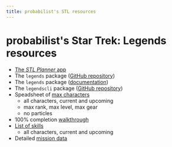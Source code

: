 ```yaml
---
title: probabilist's STL resources
---
```


# probabilist's Star Trek: Legends resources

* [The *STL Planner* app](https://github.com/probabilist/legends#the-stl-planner-app)
* The `legends` package ([GitHub repository](https://github.com/probabilist/legends))
* The `legends` package ([documentation](https://probabilist.github.io/legends/legends/))
* The `legendscli` package ([GitHub repository](https://github.com/probabilist/legendscli))
* Speadsheet of [max characters](https://docs.google.com/spreadsheets/d/1LKKvq_V010LMWGRaIMm8oaSkdP6zQo1WinTLbPxY4NY/edit?usp=sharing)
    - all characters, current and upcoming
    - max rank, max level, max gear
    - no particles
* 100% completion [walkthrough](https://docs.google.com/document/d/1m-YgpwpSFOjUUKkYVSd8su23u30Tbvi8pxESson9q30/edit?usp=sharing)
* [List of skills](https://probabilist.github.io/legends/skills.html)
    - all characters, current and upcoming
* Detailed [mission data](https://probabilist.github.io/legends/missions.html)
